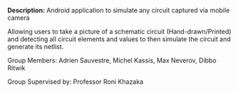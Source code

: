 **Description:** Android application to simulate any circuit captured via mobile camera

Allowing users to take a picture of a schematic circuit (Hand-drawn/Printed) and detecting all circuit elements and values to then simulate the circuit and generate its netlist.

Group Members:
Adrien Sauvestre,
Michel Kassis,
Max Neverov,
Dibbo Ritwik

Group Supervised by:
Professor Roni Khazaka
